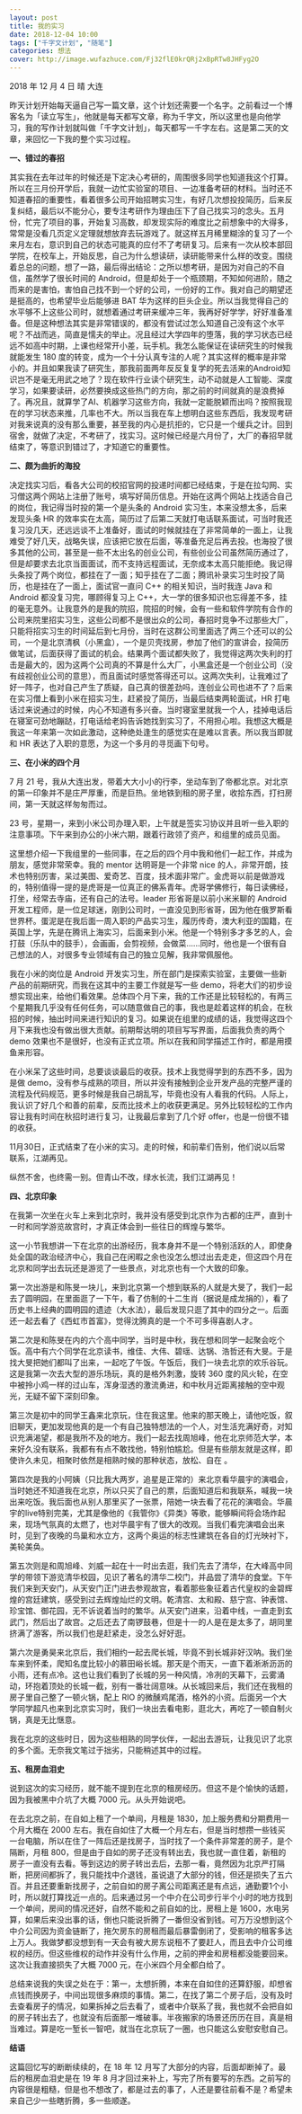 ```yaml
---
layout: post
title: 我的实习
date: 2018-12-04 10:00
tags: ["千字文计划", "随笔"]
categories: 想法
cover: http://image.wufazhuce.com/Fj32flE0krQRj2xBpRTw8JHFyg2O
---
```


2018 年 12 月 4 日 晴 大连

昨天计划开始每天逼自己写一篇文章，这个计划还需要一个名字。之前看过一个博客名为「读立写生」，他就是每天都写文章，称为千字文，所以这里也是向他学习，我的写作计划就叫做「千字文计划」，每天都写一千字左右。这是第二天的文章，来回忆一下我的整个实习过程。

**一、错过的春招**

其实我在去年过年的时候还是下定决心考研的，周围很多同学也知道我这个打算。所以在三月份开学后，我就一边忙实验室的项目、一边准备考研的材料。当时还不知道春招的重要性，看着很多公司开始招聘实习生，有好几次想投投简历，后来反复纠结，最后以不能分心，要专注考研作为理由压下了自己找实习的念头。五月份，忙完了项目的事，开始复习高数，却发现实际的难度比之前想象中的大得多，常常是没看几页定义定理就想放弃去玩游戏了。就这样五月稀里糊涂的复习了一个来月左右，意识到自己的状态可能真的应付不了考研复习。后来有一次从校本部回学院，在校车上，开始反思，自己为什么想读研，读研能带来什么样的改变。围绕着总总的问题，想了一路，最后得出结论：之所以想考研，是因为对自己的不自信，虽然学了很长时间的 Android，但是却处于一个瓶颈期，不知如何进阶，随之而来的是害怕，害怕自己找不到一个好的公司，一份好的工作。我对自己的期望还是挺高的，也希望毕业后能够进 BAT 华为这样的巨头企业。所以当我觉得自己的水平够不上这些公司时，就想着通过考研来缓冲三年，我再好好学学，好好准备准备。但是这种想法其实是非常错误的，都没有尝试过怎么知道自己没有这个水平呢？不战而逃，简直是懦夫的举止。况且经过大学四年的堕落，我的学习状态已经远不如高中时期，上课也经常开小差，玩手机。我怎么能保证在读研究生的时候我就能发生 180 度的转变，成为一个十分认真专注的人呢？其实这样的概率是非常小的。并且如果我读了研究生，那我前面两年反反复复学的死去活来的Android知识岂不是毫无用武之地了？现在软件行业读个研究生，动不动就是人工智能、深度学习，如果要读研，必然要换成这些热门的方向，那之前的时间就真的是浪费掉了。再况且，就算学了AI、机器学习这些方向，我就一定能脱颖而出吗？按照我现在的学习状态来推，几率也不大。所以当我在车上想明白这些东西后，我发现考研对我来说真的没有那么重要，甚至我的内心是抗拒的，它只是一个缓兵之计。回到宿舍，就做了决定，不考研了，找实习。这时候已经是六月份了，大厂的春招早就结束了，等意识到错过了，才知道它的重要性。

**二、颇为曲折的海投**

决定找实习后，看各大公司的校招官网的投递时间都已经结束，于是在拉勾网、实习僧这两个网站上注册了账号，填写好简历信息。开始在这两个网站上找适合自己的岗位，我记得当时投的第一个是头条的 Android 实习生，本来没想太多，后来发现头条 HR 的效率实在太高，简历过了后第二天就打电话联系面试，可当时我还复习没几天，还远远谈不上准备好，面试的时候就挂在了非常简单的一面上，让我难受了好几天，战略失误，应该把它放在后面，等准备充足后再去投。也海投了很多其他的公司，甚至是一些不太出名的创业公司，有些创业公司虽然简历通过了，但是却要求去北京当面面试，而不支持远程面试，无奈成本太高只能拒绝。我记得头条投了两个岗位，都挂在了一面；知乎挂在了二面；腾讯补录实习生时投了简历，也是挂在了一面上，面试官一直问 C++ 的相关知识，当时我连 Java 和 Android 都没复习完，哪顾得复习上 C++，大一学的很多知识也忘得差不多，挂的毫无意外。让我意外的是我的院招，院招的时候，会有一些和软件学院有合作的公司来院里招实习生，这些公司都不是很出众的公司，春招时竞争不过那些大厂，只能将招实习生的时间延后到七月份，当时在这群公司里面选了两三个还可以的公司，一个是北京清枫（小黑盒），一个是贝壳找房，参加了他们的宣讲会，投简历做笔试，后面获得了面试的机会。结果两个面试都失败了，我觉得这两次失利的打击是最大的，因为这两个公司真的不算是什么大厂，小黑盒还是一个创业公司（没有歧视创业公司的意思），而且面试时感觉答得还可以。这两次失利，让我难过了好一阵子，也对自己产生了质疑，自己真的很差劲吗，连创业公司也进不了？后来在实习僧上看到小米在招实习生，赶紧投了简历，当最后结束两轮面试，HR 打电话过来说通过的时候，内心不知道有多兴奋。当时寝室里就我一个人，挂掉电话后在寝室可劲地蹦跶，打电话给老妈告诉她找到实习了，不用担心啦。我想这大概是我这一年来第一次如此激动，这种绝处逢生的感觉实在是难以言表。所以我当即就和 HR 表达了入职的意愿，为这一个多月的寻觅画下句号。

**三、在小米的四个月**

7 月 21 号，我从大连出发，带着大大小小的行李，坐动车到了帝都北京。对北京的第一印象并不是庄严厚重，而是巨热。坐地铁到租的房子里，收拾东西，打扫房间，第一天就这样匆匆而过。

23 号，星期一，来到小米公司办理入职，上午就是签实习协议并且听一些入职的注意事项。下午来到办公的小米六期，跟着行政领了资产，和组里的成员见面。

这里想介绍一下我组里的一些同事，在之后的四个月中我和他们一起工作，并成为朋友，感觉非常荣幸。我的 mentor 达明哥是一个非常 nice 的人，非常开朗，技术也特别厉害，呆过美图、爱奇艺、百度，技术面非常广。金虎哥以前是做游戏的，特别值得一提的是虎哥是一位真正的佛系青年。虎哥学佛修行，每日读佛经，打坐，经常去寺庙，还有自己的法号。leader 形省哥是以前小米米聊的 Android 开发工程师，是一位足球迷，刚到公司时，一直没见到形省哥，因为他在俄罗斯看世界杯。蛋泥是在我后面一周入职的产品实习生，履历传奇，澳大利亚的国籍，在英国上学，先是在腾讯上海实习，后面来到小米。他是一个特别多才多艺的人，会打鼓（乐队中的鼓手），会画画，会剪视频，会做菜......同时，他也是一个很有自己想法的人，对很多专业领域有自己的独立见解，我非常佩服他。

我在小米的岗位是 Android 开发实习生，所在部门是探索实验室，主要做一些新产品的前期研究，而我在这其中的主要工作就是写一些 demo，将老大们的初步设想实现出来，给他们看效果。总体四个月下来，我的工作还是比较轻松的，有两三个星期我几乎没有任何任务，可以随意做自己的事，我也是趁着这样的机会，在秋招的时候，抽出时间来进行知识的复习。如果说在组里的成绩的话，我觉得这四个月下来我也没有做出很大贡献。前期帮达明的项目写写界面，后面我负责的两个 demo 效果也不是很好，也没有正式立项。所以在我和同学描述工作时，都是用摸鱼来形容。

在小米呆了这些时间，总要谈谈最后的收获。技术上我觉得学到的东西不多，因为是做 demo，没有参与成熟的项目，所以并没有接触到企业开发产品的完整严谨的流程及代码规范，更多时候是我自己胡乱写，毕竟也没有人看我的代码。人际上，我认识了好几个和善的前辈，反而比技术上的收获更满足。另外比较轻松的工作内容让我有时间在秋招时进行复习，让我最后拿到了几个好 offer，也是一份很不错的收获。

11月30日，正式结束了在小米的实习。走的时候，和前辈们告别，他们说以后常联系，江湖再见。

纵然不舍，也终需一别。但青山不改，绿水长流，我们江湖再见！

**四、北京印象**

在我第一次坐在火车上来到北京时，我并没有感受到北京作为古都的庄严，直到十一时和同学游览故宫时，才真正体会到一些往日的辉煌与繁华。

这一小节我想讲一下在北京的出游经历，我本身并不是一个特别活跃的人，即使身处全国的政治经济中心，我自己在闲暇之余也没怎么想过出去走走，但这四个月在北京和同学出去玩还是游览了一些景点，对北京也有一个大致的印象。

第一次出游是和陈旻一块儿，来到北京第一个想到联系的人就是大旻了，我们一起去了圆明园，在里面逛了一下午，看了仿制的十二生肖（据说是成龙捐的），看了历史书上经典的圆明园的遗迹（大水法），最后发现只逛了其中的四分之一。后面还一起去看了《西虹市首富》，觉得沈腾真的是一个不可多得喜剧人才。

第二次是和陈旻在内的六个高中同学，当时是中秋，我在想和同学一起聚会吃个饭。高中有六个同学在北京读书，维佳、大伟、碧瑶、达锅、浩哲还有大旻。于是找大旻把她们都叫了出来，一起吃了午饭。午饭后，我们一块去北京的欢乐谷玩。这是我第一次去大型的游乐场玩，真的是格外刺激，旋转 360 度的风火轮，在空中被拎小鸡一样的过山车，浑身湿透的激流勇进，和中秋月近距离接触的空中观光，无疑不留下深刻印象。

第三次是初中的同学王鑫来北京玩，住在我这里。他来的那天晚上，请他吃饭，叙旧聊天，更加发现他真的是一个有自己独特想法的一个人，对生活充满好奇，对知识充满渴望，都是我所不及的地方。我们一起去找周旭峰，他在北京师范大学，本来好久没有联系，我都有有点不敢找他，特别怕尴尬。但是有些朋友就是这样，即使许久未见，相聚时依然是相熟时候的那种状态，放松、自在 。

第四次是我的小阿姨（只比我大两岁，追星是正常的）来北京看华晨宇的演唱会，当时她还不知道我在北京，所以只买了自己的票，后面知道后和我联系，喊我一块出来吃饭。我后面也从别人那里买了一张票，陪她一块去看了花花的演唱会。华晨宇的live特别完美，尤其是像他的《我管你》《异类》等歌，能够瞬间将会场炸起来，现场气氛真的太燃了，也对华晨宇有了很大的改观。当我们看完演唱会出来时，见到了夜晚的鸟巢和水立方，这两个奥运的标志性建筑在各自的灯光映衬下，美轮美奂。

第五次则是和周旭峰、刘威一起在十一时出去逛，我们先去了清华，在大峰高中同学的带领下游览清华校园，见识了著名的清华二校门，并品尝了清华的食堂。下午我们来到天安门，从天安门正门进去参观故宫，看着那些象征着古代皇权的金碧辉煌的宫廷建筑，感受到过去辉煌灿烂的文明。乾清宫、太和殿、慈宁宫、钟表馆、珍宝馆、御花园，无不诉说着当时的繁华。从天安门进来，沿着中线，一直走到玄武门，然后出了故宫。之后还去了南锣鼓巷，但是十一的人是在是太多了，胡同里挤满了游客，所以我们也是赶紧走，没怎么好好逛。

第六次是勇昊来北京后，我们相约一起去爬长城，毕竟不到长城非好汉呐。我们坐车来到怀柔，爬知名度比较小的慕田峪长城。那天是个雨天，一直下着淅淅沥沥的小雨，还有点冷。这也让我们看到了长城的另一种风情，冷冽的天幕下，云雾涌动，环抱着顶处的长城一截，别有一番壮阔意味。从长城回来后，我们还在我租的房子里自己整了一顿火锅，配上 RIO 的微醺鸡尾酒，格外的小资。后面另一个大学同学超凡也来到北京实习时，我们一块出去看电影，逛北大，再吃了一顿自制火锅，真是无比惬意。

我在北京的这些时日，因为这些相熟的同学伙伴，一起出去游玩，让我见识了北京的多个面。无奈我文笔过于拙劣，只能稍述其中的过程。

**五、租房血泪史**

说到这次的实习经历，就不能不提到在北京的租房经历。但这不是个愉快的话题，因为我被黑中介坑了大概 7000 元。从头开始说吧。

在去北京之前，在自如上租了一个单间，月租是 1830，加上服务费和分期费用一个月大概在 2000 左右。我在自如住了大概一个月左右，但是当时想攒一些钱买一台电脑，所以在住了一阵后还是找房子，当时找了一个条件非常差的房子，是个隔断，月租 800，但是由于自如的房子还没有转出去，我也就一直住着，新租的房子一直没有去看。等到这边的房子转出去后，去那一看，竟然因为北京严打隔断，把房间都拆了，我只能找中介退钱，虽说退了大部分的钱，但还是损失了五六百。并且还要重新找房子，之前自如的房子离公司距离还是有点远，通勤要1个小时，所以就打算找近一点的。后来通过另一个中介在公司步行半个小时的地方找到一个单间，房间的情况还好，自然不能和之前自如的比，房租上是 1600，水电另算，如果后来没出事的话，倒也只能说折腾了一番但没省到钱。可万万没想到这个中介公司因为资金链断了，拖欠房东的房租而最后暴雷倒闭了，受影响的租客多达上万人。我做梦都没想到有一天会有被大房东说租不了要赶人，而且去中介公司维权的经历。但这些维权的动作并没有什么作用，之前的押金和房租都没能要回来。这次让我直接损失了大概 7000 元，在小米四个月全都白给了。

总结来说我的失误之处在于：第一，太想折腾，本来在自如住的还算舒服，却想省点钱而换房子，中间出现很多麻烦的事情。第二，在找了第二个房子后，没有及时去查看房子的情况，如果拆掉之后去看了，或者中介联系了我，我也就不会把自如的房子转出去了，也就没有后面那一堆破事。半夜搬家的场景还历历在目，真是相当难过。算是吃一堑长一智吧，就当在北京玩了一圈，也只能这么安慰安慰自己。

**结语**

这篇回忆写的断断续续的，在 18 年 12 月写了大部分的内容，后面却断掉了。最后的租房血泪史是在 19 年 8 月才回过来补上，写完了所有要写的东西。之前写的内容很是粗糙，但是也不想改了，都是过去的事了，人还是要往前看不是？希望未来自己少一些瞎折腾，多一些顺遂。

